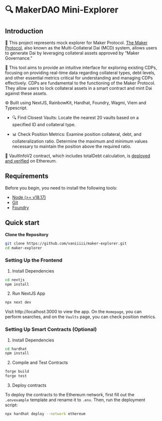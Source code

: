# 🔍 MakerDAO Mini-Explorer

## Introduction

🧪 This project represents mock explorer for Maker Protocol. [The Maker Protocol](https://makerdao.com/en/whitepaper), also known as the Multi-Collateral Dai (MCD) system, allows users to generate Dai by leveraging collateral assets approved by “Maker Governance.”

🏦 This tool aims to provide an intuitive interface for exploring existing CDPs, focusing on providing real-time data regarding collateral types, debt levels, and other essential metrics critical for understanding and managing CDPs effectively. CDPs are fundamental to the functioning of the Maker Protocol. They allow users to lock collateral assets in a smart contract and mint Dai against these assets.

⚙️ Built using NextJS, RainbowKit, Hardhat, Foundry, Wagmi, Viem and Typescript.

- 🔍 Find Closest Vaults: Locate the nearest 20 vaults based on a specified ID and collateral type.

- 📊 Check Position Metrics: Examine position collateral, debt, and collateralization ratio.
  Determine the maximum and minimum values necessary to maintain the position above the required ratio.

📝 VaultInfoV2 contract, which includes totalDebt calculation, is [deployed and verified](https://etherscan.io/address/0xfBc1243f0E160D2744721D6D9a909C8DC124A87E) on Ethereum.

## Requirements

Before you begin, you need to install the following tools:

- [Node (>= v18.17)](https://nodejs.org/en/download/)
- [Git](https://git-scm.com/downloads)
- [Foundry](https://book.getfoundry.sh/getting-started/installation)

## Quick start

**Clone the Repository**

```bash
git clone https://github.com/vaniiiii/maker-explorer.git
cd maker-explorer
```

### Setting Up the Frontend

1. Install Dependencies

```bash
cd nextjs
npm install
```

2. Run NextJS App

```bash
npx next dev
```

Visit http://localhost:3000 to view the app. On the `Homepage`, you can perform searches, and on the `Vaults` page, you can check position metrics.

### Setting Up Smart Contracts (Optional)

1. Install Dependencies

```bash
cd hardhat
npm install
```

2. Compile and Test Contracts

```bash
forge build
forge test
```

3. Deploy contracts

To deploy the contracts to the Ethereum network, first fill out the `.envexample` template and rename it to `.env`. Then, run the deployment script:

```bash
npx hardhat deploy --network ethereum
```
